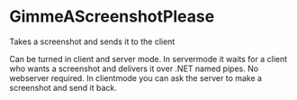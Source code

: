 # GimmeAScreenshotPlease
Takes a screenshot and sends it to the client

Can be turned in client and server mode.
In servermode it waits for a client who wants a screenshot and delivers it over .NET named pipes. No webserver required.
In clientmode you can ask the server to make a screenshot and send it back.

